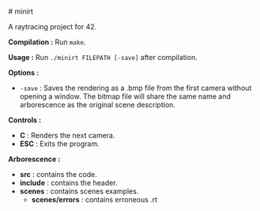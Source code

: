 # minirt

A raytracing project for 42.

**Compilation :** Run `make`.

**Usage :** Run `./minirt FILEPATH [-save]` after compilation.

**Options :**

- `-save` : Saves the rendering as a .bmp file from the first camera without opening a window. The bitmap file will share the same name and arborescence as the original scene description.

**Controls :** 

- **C** : Renders the next camera.
- **ESC** : Exits the program.

**Arborescence :**
- **src** : contains the code.
- **include** : contains the header.
- **scenes** : contains scenes examples.
	- **scenes/errors** : contains erroneous .rt
